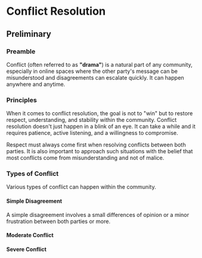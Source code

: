 <!-- 

    Main Resource/Community Owners' Guide
    READ THIS FIRST BEFORE MAKING ANY EDITS BELOW!

    When to use heading formats and which:

    # Text                                  - Heading 1: Used for the title in the documentation
    ## Text                                 - Heading 2: Used for "Parts" (e.g. Part I. Preliminary)
    ### Text                                - Heading 3: Used for section titles.

-->

# Conflict Resolution

## Preliminary

### Preamble

Conflict (often referred to as **"drama"**) is a natural part of any community, especially in online spaces where the other party's message can be misunderstood and disagreements can escalate quickly. It can happen anywhere and anytime.

### Principles

When it comes to conflict resolution, the goal is not to "win" but to restore respect, understanding, and stability within the community. Conflict resolution doesn't just happen in a blink of an eye. It can take a while and it requires patience, active listening, and a willingness to compromise.

Respect must always come first when resolving conflicts between both parties. It is also important to approach such situations with the belief that most conflicts come from misunderstanding and not of malice.

### Types of Conflict

Various types of conflict can happen within the community.

#### Simple Disagreement
A simple disagreement involves a small differences of opinion or a minor frustration between both parties or more. 

#### Moderate Conflict


#### Severe Conflict
